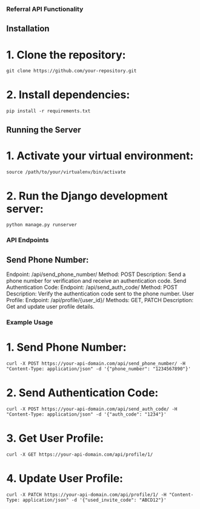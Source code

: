 ### Referral API Functionality
## Installation
# 1. Clone the repository:
```
git clone https://github.com/your-repository.git
```
# 2. Install dependencies:
```
pip install -r requirements.txt
```

## Running the Server
# 1. Activate your virtual environment:
```
source /path/to/your/virtualenv/bin/activate
```
# 2. Run the Django development server:
```
python manage.py runserver
```

### API Endpoints
## Send Phone Number:
Endpoint: /api/send_phone_number/
Method: POST
Description: Send a phone number for verification and receive an authentication code.
Send Authentication Code:
Endpoint: /api/send_auth_code/
Method: POST
Description: Verify the authentication code sent to the phone number.
User Profile:
Endpoint: /api/profile/{user_id}/
Methods: GET, PATCH
Description: Get and update user profile details.

### Example Usage
# 1. Send Phone Number:
```
curl -X POST https://your-api-domain.com/api/send_phone_number/ -H "Content-Type: application/json" -d '{"phone_number": "1234567890"}'
```
# 2. Send Authentication Code:
```
curl -X POST https://your-api-domain.com/api/send_auth_code/ -H "Content-Type: application/json" -d '{"auth_code": "1234"}'
```
# 3. Get User Profile:
```
curl -X GET https://your-api-domain.com/api/profile/1/
```
# 4. Update User Profile:
```
curl -X PATCH https://your-api-domain.com/api/profile/1/ -H "Content-Type: application/json" -d '{"used_invite_code": "ABCD12"}'
```
